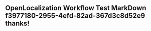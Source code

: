 <properties
ms.topic="hero-topic"
ms.test1="hero-topic"
ms.test2="test"/>

## OpenLocalization Workflow Test MarkDown f3977180-2955-4efd-82ad-367d3c8d52e9 thanks!
